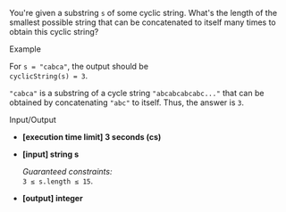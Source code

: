 
You're given a  substring  `s`  of some  cyclic string. What's the length of the smallest possible string that can be concatenated to itself many times to obtain this cyclic string?

Example

For  `s = "cabca"`, the output should be  
`cyclicString(s) = 3`.

`"cabca"`  is a substring of a cycle string  `"abcabcabcabc..."`  that can be obtained by concatenating  `"abc"`  to itself. Thus, the answer is  `3`.

Input/Output

-   **[execution time limit] 3 seconds (cs)**
    
-   **[input] string s**
    
    _Guaranteed constraints:_  
    `3 ≤ s.length ≤ 15`.
    
-   **[output] integer**
